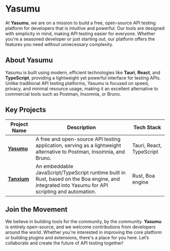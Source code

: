 # Yasumu

At **Yasumu**, we are on a mission to build a free, open-source API testing platform for developers that is intuitive and powerful. Our tools are designed with simplicity in mind, making API testing easier for everyone. Whether you're a seasoned developer or just starting out, our platform offers the features you need without unnecessary complexity.

## About Yasumu

Yasumu is built using modern, efficient technologies like **Tauri**, **React**, and **TypeScript**, providing a lightweight yet powerful interface for testing APIs. Unlike traditional API testing platforms, Yasumu is focused on speed, privacy, and minimal resource usage, making it an excellent alternative to commercial tools such as Postman, Insomnia, or Bruno.

## Key Projects

| Project Name                                                                 | Description                                                                                                                                         | Tech Stack                                                      |
|------------------------------------------------------------------------------|-----------------------------------------------------------------------------------------------------------------------------------------------------|----------------------------------------------------------------|
| [**Yasumu**](https://github.com/yasumu-org/yasumu)                            | A free and open-source API testing application, serving as a lightweight alternative to Postman, Insomnia, and Bruno.                                           | Tauri, React, TypeScript                                        |
| [**Tanxium**](https://github.com/yasumu-org/tanxium)                          | An embeddable JavaScript/TypeScript runtime built in Rust, based on the Boa engine, and integrated into Yasumu for API scripting and automation.     | Rust, Boa engine                                                |

## Join the Movement

We believe in building tools for the community, by the community. **Yasumu** is entirely open-source, and we welcome contributions from developers around the world. Whether you're interested in improving the core platform or building plugins and extensions, there's a place for you here. Let’s collaborate and create the future of API testing together!
